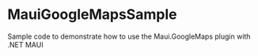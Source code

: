 # MauiGoogleMapsSample
 Sample code to demonstrate how to use the Maui.GoogleMaps plugin with .NET MAUI
